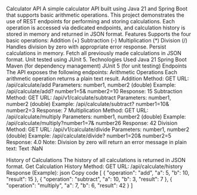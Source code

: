 Calculator API
A simple calculator API built using Java 21 and Spring Boot that supports basic arithmetic operations. This project demonstrates the use of REST endpoints for performing and storing calculations. Each operation is accessed via dedicated endpoints, and calculation history is stored in memory and returned in JSON format.
Features
Supports the four basic operations:
Addition (+)
Subtraction (-)
Multiplication (*)
Division (/)
Handles division by zero with appropriate error response.
Persist calculations in memory.
Fetch all previously made calculations in JSON format.
Unit tested using JUnit 5.
Technologies Used
Java 21
Spring Boot 
Maven (for dependency management)
JUnit 5 (for unit testing)
Endpoints
The API exposes the following endpoints:
Arithmetic Operations
Each arithmetic operation returns a plain text result.
Addition
Method: GET
URL: /api/calculate/add
Parameters: number1, number2 (double)
Example: /api/calculate/add? number1=5& number2=10
Response: 15
Subtraction
Method: GET
URL: /api/v1/calculate/subtract
Parameters: number1, number2 (double)
Example: /api/calculate/subtract? number1=10& number2=3
Response: 7
Multiplication
Method: GET
URL: /api/calculate/multiply
Parameters: number1, number2 (double)
Example: /api/calculate/multiply?number1=7& number26
Response: 42
Division
Method: GET
URL: /api/v1/calculate/divide
Parameters: number1, number2 (double)
Example: /api/calculate/divide? number1=20& number2=5
Response: 4.0
Note: Division by zero will return an error message in plain text:
Text :NaN

History of Calculations
The history of all calculations is returned in JSON format.
Get Calculation History
Method: GET
URL: /api/calculate/history
Response (Example):
json
Copy code
[
  {
    "operation": "add",
    "a": 5,
    "b": 10,
    "result": 15
  },
  {
    "operation": "subtract",
    "a": 10,
    "b": 3,
    "result": 7
  },
  {
    "operation": "multiply",
    "a": 7,
    "b": 6,
    "result": 42
  }
]